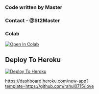 
                                      
### Code written by Master                             
                                      
### Contact - @St2Master                                    

### Colab
[![Open In Colab](https://colab.research.google.com/assets/colab-badge.svg)](https://github.com/.ipyn)

## Deploy To Heroku

[![Deploy To Heroku](https://www.herokucdn.com/deploy/button.svg)](https://dashboard.heroku.com/new-app?template=https://github.com/rahul0715/love)

https://dashboard.heroku.com/new-app?template=https://github.com/rahul0715/love

